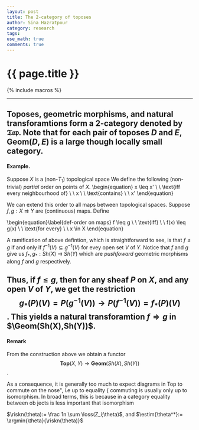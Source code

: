 ```yaml
---
layout: post
title: The 2-category of toposes
author: Sina Hazratpour
category: research
tags: 
use_math: true
comments: true
---
```


{{ page.title }}
================


{% include macros %}

---------------------------------------------------------------------------------------
Toposes, geometric morphisms, and natural transforamtions form a 2-category denoted by $\mathfrak{Top}$. Note that for each pair of toposes $D$ and $E$, $\mathbf{Geom}(D,E)$ is a large though locally small category. 
------------------------------------------------------------------




#### Example.  
Suppose $X$ is a (non-$T_1$) topological space  We define the following (non-trivial) _partial_ order on points of $X$. 
 \begin{equation} 
 x \leq x'  \ \ \text{iff every neighbourhood of} \ \ x  \ \ \text{contains} \ \ x'
 \end{equation}
 
We can extend this order to all maps between topological spaces. Suppose $f,g: X \rightrightarrows Y$ are (continuous) maps. Define



\begin{equation}\label{def-order on maps}
 f \leq g  \ \  \text{iff} \ \ f(x) \leq g(x) \ \ \text{for every} \ \  x \in X 
\end{equation} 



A ramification of above defintion, which is straightforward to see, is that $f \leq g$ if and only if $f^{-1} (V) \subseteq g^{-1}(V)$ for evey open set $V$ of $Y$.  Notice that $f$ and $g$ give us $f_{\ast},g_{\ast}: Sh(X) \rightrightarrows Sh(Y)$ which are _pushfoward_ geometric morphisms along $f$ and $g$ respectively. 

Thus, if $f \leq g$, then  for any sheaf $P$ on $X$, and any open $V$ of $Y$, we get the restriction 
$$g_{\ast}(P)(V)=P(g^{-1}(V)) \rightarrow P(f^{-1}(V))= f_{\ast}(P)(V)$$.
This yields a natural transforamtion $f \Rightarrow g$ in $\Geom(Sh(X),Sh(Y))$. 
----------------------------------------------------------------------------------





#### Remark
From the construction above we obtain a functor $$ \mathbf{Top}(X,Y) \rightarrow \mathbf{Geom}(Sh(X),Sh(Y))$$. 


As a consequence, it is generally too much to expect diagrams in Top to commute on the nose", i.e up to
equality { commuting is usually only up to isomorphism. In broad terms, this is because
in a category equality between ob jects is less important that isomorphism


$\riskn(\theta):= \frac  1n \sum \loss(Z_i;\theta)$, and $\estim{\theta^*}:= \argmin{\theta}{\riskn(\theta)}$


